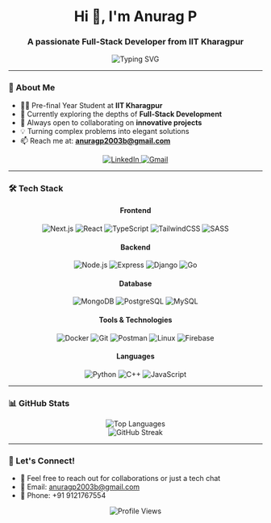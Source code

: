 <div align="center">
  <h1>Hi 👋, I'm Anurag P</h1>
  <h3>A passionate Full-Stack Developer from IIT Kharagpur</h3>
  
  <p align="center">
    <img src="https://readme-typing-svg.herokuapp.com?font=Fira+Code&weight=500&size=25&pause=1000&color=6AD2F7&center=true&vCenter=true&random=false&width=435&lines=Full+Stack+Developer;Tech+Enthusiast;Problem+Solver;Open+Source+Contributor" alt="Typing SVG" />
  </p>
</div>

---

### 🚀 About Me

- 👨‍💻 Pre-final Year Student at **IIT Kharagpur**
- 🌱 Currently exploring the depths of **Full-Stack Development**
- 🔭 Always open to collaborating on **innovative projects**
- 💡 Turning complex problems into elegant solutions
- 📫 Reach me at: **anuragp2003b@gmail.com**

<div align="center">
  <a href="https://www.linkedin.com/in/anurag-p-33b370250/">
    <img src="https://img.shields.io/badge/LinkedIn-0077B5?style=for-the-badge&logo=linkedin&logoColor=white" alt="LinkedIn"/>
  </a>
  <a href="mailto:anuragp2003b@gmail.com">
    <img src="https://img.shields.io/badge/Gmail-D14836?style=for-the-badge&logo=gmail&logoColor=white" alt="Gmail"/>
  </a>
</div>

---

### 🛠️ Tech Stack

<div align="center">

#### Frontend
![Next.js](https://img.shields.io/badge/Next.js-000000?style=for-the-badge&logo=next.js&logoColor=white)
![React](https://img.shields.io/badge/React-20232A?style=for-the-badge&logo=react&logoColor=61DAFB)
![TypeScript](https://img.shields.io/badge/TypeScript-007ACC?style=for-the-badge&logo=typescript&logoColor=white)
![TailwindCSS](https://img.shields.io/badge/Tailwind_CSS-38B2AC?style=for-the-badge&logo=tailwind-css&logoColor=white)
![SASS](https://img.shields.io/badge/Sass-CC6699?style=for-the-badge&logo=sass&logoColor=white)

#### Backend
![Node.js](https://img.shields.io/badge/Node.js-339933?style=for-the-badge&logo=node.js&logoColor=white)
![Express](https://img.shields.io/badge/Express.js-000000?style=for-the-badge&logo=express&logoColor=white)
![Django](https://img.shields.io/badge/Django-092E20?style=for-the-badge&logo=django&logoColor=white)
![Go](https://img.shields.io/badge/Go-00ADD8?style=for-the-badge&logo=go&logoColor=white)

#### Database
![MongoDB](https://img.shields.io/badge/MongoDB-4EA94B?style=for-the-badge&logo=mongodb&logoColor=white)
![PostgreSQL](https://img.shields.io/badge/PostgreSQL-316192?style=for-the-badge&logo=postgresql&logoColor=white)
![MySQL](https://img.shields.io/badge/MySQL-005C84?style=for-the-badge&logo=mysql&logoColor=white)

#### Tools & Technologies
![Docker](https://img.shields.io/badge/Docker-2CA5E0?style=for-the-badge&logo=docker&logoColor=white)
![Git](https://img.shields.io/badge/Git-F05032?style=for-the-badge&logo=git&logoColor=white)
![Postman](https://img.shields.io/badge/Postman-FF6C37?style=for-the-badge&logo=postman&logoColor=white)
![Linux](https://img.shields.io/badge/Linux-FCC624?style=for-the-badge&logo=linux&logoColor=black)
![Firebase](https://img.shields.io/badge/Firebase-039BE5?style=for-the-badge&logo=firebase&logoColor=white)

#### Languages
![Python](https://img.shields.io/badge/Python-3776AB?style=for-the-badge&logo=python&logoColor=white)
![C++](https://img.shields.io/badge/C%2B%2B-00599C?style=for-the-badge&logo=c%2B%2B&logoColor=white)
![JavaScript](https://img.shields.io/badge/JavaScript-F7DF1E?style=for-the-badge&logo=javascript&logoColor=black)

</div>

---

### 📊 GitHub Stats

<div align="center">
  <img src="https://github-readme-stats.vercel.app/api/top-langs?username=anuragp22&show_icons=true&locale=en&layout=compact&theme=tokyonight" alt="Top Languages" />
</div>

<div align="center">
  <img src="https://streak-stats.demolab.com/?user=anuragp22&theme=tokyonight" alt="GitHub Streak" />
</div>

---

### 🤝 Let's Connect!

- 💼 Feel free to reach out for collaborations or just a tech chat
- 📧 Email: anuragp2003b@gmail.com
- 📱 Phone: +91 9121767554

<div align="center">
  <img src="https://komarev.com/ghpvc/?username=anuragp22&label=Profile%20views&color=0e75b6&style=flat" alt="Profile Views" />
</div>
